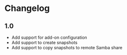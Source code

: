 # Changelog

## 1.0

- Add support for add-on configuration
- Add support to create snapshots
- Add support to copy snapshots to remote Samba share
